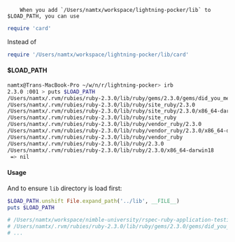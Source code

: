 
		When you add `/Users/namtx/workspace/lightning-pocker/lib` to $LOAD_PATH, you can use
```ruby
require 'card'
```
Instead of 
```ruby
require '/Users/namtx/workspace/lightning-pocker/lib/card'
```
#### $LOAD_PATH

```bash
namtx@Trans-MacBook-Pro ~/w/n/r/lightning-pocker> irb
2.3.0 :001 > puts $LOAD_PATH
/Users/namtx/.rvm/rubies/ruby-2.3.0/lib/ruby/gems/2.3.0/gems/did_you_mean-1.0.0/lib
/Users/namtx/.rvm/rubies/ruby-2.3.0/lib/ruby/site_ruby/2.3.0
/Users/namtx/.rvm/rubies/ruby-2.3.0/lib/ruby/site_ruby/2.3.0/x86_64-darwin18
/Users/namtx/.rvm/rubies/ruby-2.3.0/lib/ruby/site_ruby
/Users/namtx/.rvm/rubies/ruby-2.3.0/lib/ruby/vendor_ruby/2.3.0
/Users/namtx/.rvm/rubies/ruby-2.3.0/lib/ruby/vendor_ruby/2.3.0/x86_64-darwin18
/Users/namtx/.rvm/rubies/ruby-2.3.0/lib/ruby/vendor_ruby
/Users/namtx/.rvm/rubies/ruby-2.3.0/lib/ruby/2.3.0
/Users/namtx/.rvm/rubies/ruby-2.3.0/lib/ruby/2.3.0/x86_64-darwin18
 => nil
```

#### Usage
And to ensure `lib` directory is load first:
```ruby
$LOAD_PATH.unshift File.expand_path('../lib', __FILE__)
puts $LOAD_PATH

# /Users/namtx/workspace/nimble-university/rspec-ruby-application-testing/lightning-pocker/lib
# /Users/namtx/.rvm/rubies/ruby-2.3.0/lib/ruby/gems/2.3.0/gems/did_you_mean-1.0.0/lib
# ...
```
	
